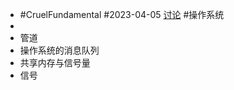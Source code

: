 - #CruelFundamental #2023-04-05 [讨论](https://github.com/CYZH1307/CruelFundamental/tree/main/homework/202304/05) #操作系统
-
- 管道
- 操作系统的消息队列
- 共享内存与信号量
- 信号